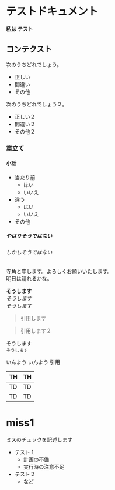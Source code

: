 # テストドキュメント

**私は テスト**

## コンテクスト

次のうちどれでしょう。
 - 正しい
 - 間違い
 - その他


次のうちどれでしょう２。
 - 正しい２
 - 間違い２ 
 - その他２
 
 ### 章立て

 #### 小話
  - 当たり前
    - はい
    - いいえ
  - 違う
    - はい
    - いいえ
  - その他

##### やはりそうではない

###### しかしそうではない
寺角と申します。よろしくお願いいたします。  
明日は晴れるかな。

**そうします**  
*そうします*  
_そうします_  

> 引用します

>引用します２

そうします  
`そうします`



>>>
いんよう
いんよう
引用




|  TH  |  TH  |
| ---- | ---- |
|  TD  |  TD  |
|  TD  |  TD  |

# miss1

ミスのチェックを記述します

- テスト１
  - 計画の不備
  - 実行時の注意不足
- テスト２
  - など

